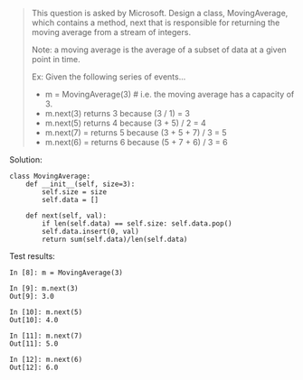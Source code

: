 > This question is asked by Microsoft. Design a class, MovingAverage, which contains a method, next that is responsible for returning the moving average from a stream of integers.
>
> Note: a moving average is the average of a subset of data at a given point in time.
>
> Ex: Given the following series of events...
> - m = MovingAverage(3) # i.e. the moving average has a capacity of 3.
> - m.next(3) returns 3 because (3 / 1) = 3
> - m.next(5) returns 4 because (3 + 5) / 2 = 4
> - m.next(7) = returns 5 because (3 + 5 + 7) / 3 = 5
> - m.next(6) = returns 6 because (5 + 7 + 6) / 3 = 6

Solution:
```
class MovingAverage:
    def __init__(self, size=3):
        self.size = size
        self.data = []

    def next(self, val):
        if len(self.data) == self.size: self.data.pop()
        self.data.insert(0, val)
        return sum(self.data)/len(self.data)
```

Test results:
```
In [8]: m = MovingAverage(3)

In [9]: m.next(3)
Out[9]: 3.0

In [10]: m.next(5)
Out[10]: 4.0

In [11]: m.next(7)
Out[11]: 5.0

In [12]: m.next(6)
Out[12]: 6.0
```
